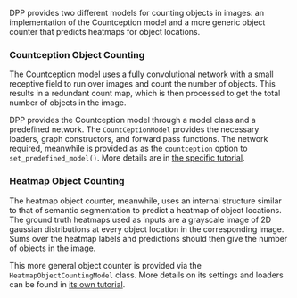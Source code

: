 DPP provides two different models for counting objects in images: an implementation of the Countception model and a more generic object counter that predicts heatmaps for object locations.

### Countception Object Counting

The Countception model uses a fully convolutional network with a small receptive field to run over images and count the number of objects. This results in a redundant count map, which is then processed to get the total number of objects in the image.

DPP provides the Countception model through a model class and a predefined network. The `CountCeptionModel` provides the necessary loaders, graph constructors, and forward pass functions. The network required, meanwhile is provided as as the `countception` option to `set_predefined_model()`. More details are in [the specific tutorial](Tutorial-Object-Counting-with-Countception.md).

### Heatmap Object Counting

The heatmap object counter, meanwhile, uses an internal structure similar to that of semantic segmentation to predict a heatmap of object locations. The ground truth heatmaps used as inputs are a grayscale image of 2D gaussian distributions at every object location in the corresponding image. Sums over the heatmap labels and predictions should then give the number of objects in the image.

This more general object counter is provided via the `HeatmapObjectCountingModel` class. More details on its settings and loaders can be found in [its own tutorial](Tutorial-Object-Counting-with-Heatmaps.md).